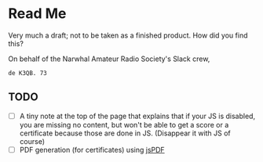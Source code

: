 # Read Me

Very much a draft; not to be taken as a finished product. How did you find this?

On behalf of the Narwhal Amateur Radio Society's Slack crew,

`de K3QB. 73`

## TODO

- [ ] A tiny note at the top of the page that explains that if your JS is disabled, you are missing no content, but won't be able to get a score or a certificate because those are done in JS. (Disappear it with JS of course)
- [ ] PDF generation (for certificates) using [jsPDF](https://github.com/parallax/jsPDF)
